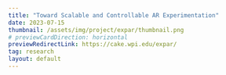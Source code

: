 ```yaml
---
title: "Toward Scalable and Controllable AR Experimentation"
date: 2023-07-15
thumbnail: /assets/img/project/expar/thumbnail.png
# previewCardDirection: horizontal
previewRedirectLink: https://cake.wpi.edu/expar/
tag: research
layout: default
---
```

